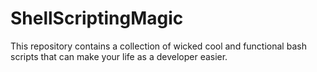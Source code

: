 # ShellScriptingMagic
This repository contains a collection of wicked cool and functional bash scripts that can make your life as a developer easier.
